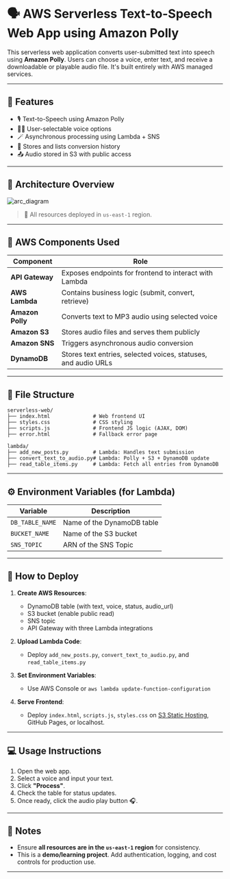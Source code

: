# 🗣️ AWS Serverless Text-to-Speech Web App using Amazon Polly

This serverless web application converts user-submitted text into speech using **Amazon Polly**. Users can choose a voice, enter text, and receive a downloadable or playable audio file. It's built entirely with AWS managed services.

---

## 📌 Features

* 🎙️ Text-to-Speech using Amazon Polly
* 🧑‍💻 User-selectable voice options
* 🪄 Asynchronous processing using Lambda + SNS
* 🧾 Stores and lists conversion history
* 📤 Audio stored in S3 with public access

---

## 🧱 Architecture Overview
![arc_diagram](https://github.com/user-attachments/assets/66a9df62-5c21-409c-b2fe-19d2f09ccd89)


> 📍 All resources deployed in `us-east-1` region.

---

## 🔧 AWS Components Used

| Component        | Role                                                           |
| ---------------- | -------------------------------------------------------------- |
| **API Gateway**  | Exposes endpoints for frontend to interact with Lambda         |
| **AWS Lambda**   | Contains business logic (submit, convert, retrieve)            |
| **Amazon Polly** | Converts text to MP3 audio using selected voice                |
| **Amazon S3**    | Stores audio files and serves them publicly                    |
| **Amazon SNS**   | Triggers asynchronous audio conversion                         |
| **DynamoDB**     | Stores text entries, selected voices, statuses, and audio URLs |

---

## 📁 File Structure

```
serverless-web/
├── index.html              # Web frontend UI
├── styles.css              # CSS styling
├── scripts.js              # Frontend JS logic (AJAX, DOM)
├── error.html              # Fallback error page

lambda/
├── add_new_posts.py        # Lambda: Handles text submission
├── convert_text_to_audio.py# Lambda: Polly + S3 + DynamoDB update
├── read_table_items.py     # Lambda: Fetch all entries from DynamoDB
```

---

## ⚙️ Environment Variables (for Lambda)

| Variable        | Description                |
| --------------- | -------------------------- |
| `DB_TABLE_NAME` | Name of the DynamoDB table |
| `BUCKET_NAME`   | Name of the S3 bucket      |
| `SNS_TOPIC`     | ARN of the SNS Topic       |

---

## 🚀 How to Deploy

1. **Create AWS Resources**:

   * DynamoDB table (with text, voice, status, audio\_url)
   * S3 bucket (enable public read)
   * SNS topic
   * API Gateway with three Lambda integrations

2. **Upload Lambda Code**:

   * Deploy `add_new_posts.py`, `convert_text_to_audio.py`, and `read_table_items.py`

3. **Set Environment Variables**:

   * Use AWS Console or `aws lambda update-function-configuration`

4. **Serve Frontend**:

   * Deploy `index.html`, `scripts.js`, `styles.css` on [S3 Static Hosting](https://docs.aws.amazon.com/AmazonS3/latest/userguide/WebsiteHosting.html), GitHub Pages, or localhost.

---

## 💻 Usage Instructions

1. Open the web app.
2. Select a voice and input your text.
3. Click **"Process"**.
4. Check the table for status updates.
5. Once ready, click the audio play button 🎧.

---

## 📎 Notes

* Ensure **all resources are in the `us-east-1` region** for consistency.
* This is a **demo/learning project**. Add authentication, logging, and cost controls for production use.

---


